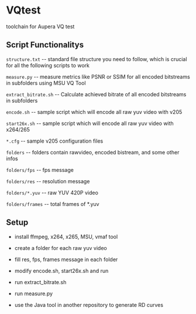 # VQtest

toolchain for Aupera VQ test

## Script Functionalitys

`structure.txt`       --  standard file structure you need to follow, which is crucial for all the following scripts to work

`measure.py`          --  measure metrics like PSNR or SSIM for all encoded bitstreams in subfolders using MSU VQ Tool

`extract_bitrate.sh`  --  Calculate achieved bitrate of all encoded bitstreams in subfolders

`encode.sh`           --  sample script which will encode all raw yuv video with v205

`start26x.sh`        --  sample script which will encode all raw yuv video with x264/265

`*.cfg`               --  sample v205 configuration files

`folders`             --  folders contain rawvideo, encoded bistream, and some other infos

`folders/fps`         --  fps message

`folders/res`         --  resolution message

`folders/*.yuv`       --  raw YUV 420P video

`folders/frames`      --  total frames of *.yuv

## Setup 

* install ffmpeg, x264, x265, MSU, vmaf tool

* create a folder for each raw yuv video

* fill res, fps, frames message in each folder

* modify encode.sh, start26x.sh and run

* run extract_bitrate.sh

* run measure.py

* use the Java tool in another repository to generate RD curves 
